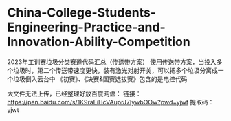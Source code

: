 # China-College-Students-Engineering-Practice-and-Innovation-Ability-Competition
2023年工训赛垃圾分类赛道代码汇总（传送带方案）
使用传送带方案，当投入多个垃圾时，第二个传送带速度更快，装有激光对射开关，可以把多个垃圾分离成一个垃圾倒入云台中
《初赛》、《决赛&国赛选拔赛》包含的是电控代码

大文件无法上传，已经整理好放百度网盘：
链接：https://pan.baidu.com/s/1K9raEiHcVAuprJ7IywbOOw?pwd=yjwt 
提取码：yjwt
